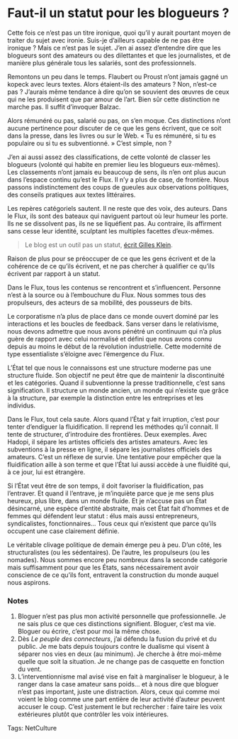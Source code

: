 # Faut-il un statut pour les blogueurs ?

Cette fois ce n’est pas un titre ironique, quoi qu’il y aurait pourtant moyen de traiter du sujet avec ironie. Suis-je d’ailleurs capable de ne pas être ironique ? Mais ce n’est pas le sujet. J’en ai assez d’entendre dire que les blogueurs sont des amateurs ou des dilettantes et que les journalistes, et de manière plus générale tous les salariés, sont des professionnels.<span id="more-13025"></span>

Remontons un peu dans le temps. Flaubert ou Proust n’ont jamais gagné un kopeck avec leurs textes. Alors étaient-ils des amateurs ? Non, n’est-ce pas ? J’aurais même tendance à dire qu’on se souvient des œuvres de ceux qui ne les produisent que par amour de l’art. Bien sûr cette distinction ne marche pas. Il suffit d’invoquer Balzac.

Alors rémunéré ou pas, salarié ou pas, on s’en moque. Ces distinctions n’ont aucune pertinence pour discuter de ce que les gens écrivent, que ce soit dans la presse, dans les livres ou sur le Web. « Tu es rémunéré, si tu es populaire ou si tu es subventionné. » C’est simple, non ?

J’en ai aussi assez des classifications, de cette volonté de classer les blogueurs (volonté qui habite en premier lieu les blogueurs eux-mêmes). Les classements n’ont jamais eu beaucoup de sens, ils n’en ont plus aucun dans l’espace continu qu’est le Flux. Il n’y a plus de case, de frontière. Nous passons indistinctement des coups de gueules aux observations politiques, des conseils pratiques aux textes littéraires.

Les repères catégoriels sautent. Il ne reste que des voix, des auteurs. Dans le Flux, ils sont des bateaux qui naviguent partout où leur humeur les porte. Ils ne se dissolvent pas, ils ne se liquéfient pas. Au contraire, ils affirment sans cesse leur identité, sculptant les multiples facettes d’eux-mêmes.

> Le blog est un outil pas un statut, [écrit Gilles Klein](http://www.lemondedublog.com/2010/01/subventions-a-la-presse-et-les-blogueurs.php).

Raison de plus pour se préoccuper de ce que les gens écrivent et de la cohérence de ce qu’ils écrivent, et ne pas chercher à qualifier ce qu’ils écrivent par rapport à un statut.

Dans le Flux, tous les contenus se rencontrent et s’influencent. Personne n’est à la source ou à l’embouchure du Flux. Nous sommes tous des propulseurs, des acteurs de sa mobilité, des pousseurs de bits.

Le corporatisme n’a plus de place dans ce monde ouvert dominé par les interactions et les boucles de feedback. Sans verser dans le relativisme, nous devons admettre que nous avons pénétré un continuum qui n’a plus guère de rapport avec celui normalisé et défini que nous avons connu depuis au moins le début de la révolution industrielle. Cette modernité de type essentialiste s’éloigne avec l’émergence du Flux.

L’État tel que nous le connaissons est une structure moderne pas une structure fluide. Son objectif ne peut être que de maintenir la discontinuité et les catégories. Quand il subventionne la presse traditionnelle, c’est sans signification. Il structure un monde ancien, un monde qui n’existe que grâce à la structure, par exemple la distinction entre les entreprises et les individus.

Dans le Flux, tout cela saute. Alors quand l’État y fait irruption, c’est pour tenter d’endiguer la fluidification. Il reprend les méthodes qu’il connait. Il tente de structurer, d’introduire des frontières. Deux exemples. Avec Hadopi, il sépare les artistes officiels des artistes amateurs. Avec les subventions à la presse en ligne, il sépare les journalistes officiels des amateurs. C’est un réflexe de survie. Une tentative pour empêcher que la fluidification aille à son terme et que l’État lui aussi accède à une fluidité qui, à ce jour, lui est étrangère.

Si l’État veut être de son temps, il doit favoriser la fluidification, pas l’entraver. Et quand il l’entrave, je m’inquiète parce que je me sens plus heureux, plus libre, dans un monde fluide. Et je n’accuse pas un État désincarné, une espèce d’entité abstraite, mais cet État fait d’hommes et de femmes qui défendent leur statut : élus mais aussi entrepreneurs, syndicalistes, fonctionnaires… Tous ceux qui n’existent que parce qu’ils occupent une case clairement définie.

Le véritable clivage politique de demain émerge peu à peu. D’un côté, les structuralistes (ou les sédentaires). De l’autre, les propulseurs (ou les nomades). Nous sommes encore peu nombreux dans la seconde catégorie mais suffisamment pour que les États, sans nécessairement avoir conscience de ce qu’ils font, entravent la construction du monde auquel nous aspirons.

### Notes

1. Bloguer n’est pas plus mon activité personnelle que professionnelle. Je ne sais plus ce que ces distinctions signifient. Bloguer, c’est ma vie. Bloguer ou écrire, c’est pour moi la même chose.
2. Dès *Le peuple des connecteurs*, j’ai défendu la fusion du privé et du public. Je me bats depuis toujours contre le dualisme qui visent à séparer nos vies en deux (au minimum). Je cherche à être moi-même quelle que soit la situation. Je ne change pas de casquette en fonction du vent.
3. L’interventionnisme mal avisé vise en fait à marginaliser le blogueur, à le ranger dans la case amateur sans poids… et à nous dire que bloguer n’est pas important, juste une distraction. Alors, ceux qui comme moi voient le blog comme une part entière de leur activité d’auteur peuvent accuser le coup. C’est justement le but rechercher : faire taire les voix extérieures plutôt que contrôler les voix intérieures.

Tags: NetCulture